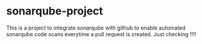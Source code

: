 # sonarqube-project

This is a project to integrate sonarqube with github to enable automated sonarqube code scans everytime a pull request is created. Just checking !!!!